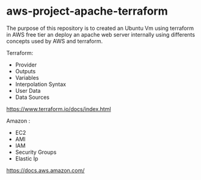 # aws-project-apache-terraform
The purpose of this repository is to created an Ubuntu Vm using terraform in AWS free tier an deploy an apache web server internally using differents concepts used by AWS and terraform.

Terraform:
- Provider
- Outputs
- Variables
- Interpolation Syntax
- User Data
- Data Sources

https://www.terraform.io/docs/index.html

Amazon :

- EC2
- AMI
- IAM
- Security Groups
- Elastic Ip

https://docs.aws.amazon.com/

